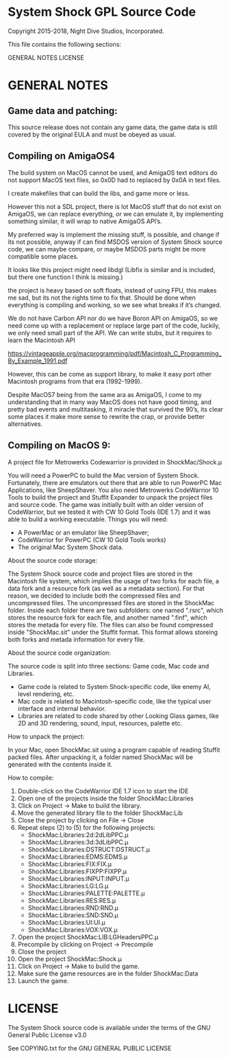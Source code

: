 System Shock GPL Source Code
============================
Copyright 2015-2018, Night Dive Studios, Incorporated.

This file contains the following sections:

GENERAL NOTES
LICENSE

GENERAL NOTES
=============

Game data and patching:
-----------------------

This source release does not contain any game data, the game data is still
covered by the original EULA and must be obeyed as usual.

Compiling on AmigaOS4
---------------------

The build system on MacOS cannot be used, and AmigaOS text editors do not support MacOS text files, so 0x0D had to replaced by 0x0A in text files.

I create makefiles that can build the libs, and game more or less.

However this not a SDL project, there is lot MacOS stuff that do not exist on AmigaOS, we can replace everything, or we can emulate it, by implementing something similar, it will wrap to native AmigaOS API’s.

My preferred way is implement the missing stuff, is possible, and change if its not possible, anyway if can find MSDOS version of System Shock source code, we can maybe compare, or maybe MSDOS parts might be more compatible some places.

It looks like this project might need libdgl 
(Libfix is similar and is included, but there one function I think is missing.)

the project is heavy based on soft floats, instead of using FPU, this makes me sad, but its not the rights time to fix that. 
Should be done when everything is compiling and working, so we see what breaks if it’s changed.

We do not have Carbon API nor do we have Boron API on AmigaOS, so we need come up with a replacement
or replace large part of the code, luckily, we only need small part of the API.
We can write stubs, but it requires to learn the Macintosh API

https://vintageapple.org/macprogramming/pdf/Macintosh_C_Programming_By_Example_1991.pdf

However, this can be come as support library, to make it easy port other Macintosh programs from that era (1992-1999).

Despite MacOS7 being from the same ara as AmigaOS, I come to my understanding that in many way MacOS does not have good timing, and pretty bad events and multitasking, it miracle that survived the 90’s, its clear some places it make more sense to rewrite the crap, or provide better alternatives.

Compiling on MacOS 9:
---------------------

A project file for Metrowerks Codewarrior is provided in 
ShockMac/Shock.µ 

You will need a PowerPC to build the Mac version of System Shock.
Fortunately, there are emulators out there that are able to run PowerPC Mac Applications, like SheepShaver.
You also need Metrowerks CodeWarrior 10 Tools to build the project and Stuffit Expander to unpack the project files and source code.
The game was initially built with an older version of CodeWarrior, but we tested it with CW 10 Gold Tools (IDE 1.7) and it was able to build a working executable.
Things you will need:

* A PowerMac or an emulator like SheepShaver;
* CodeWarrior for PowerPC (CW 10 Gold Tools works)
* The original Mac System Shock data.

About the source code storage:

The System Shock source code and project files are stored in the Macintosh file system, which implies
the usage of two forks for each file, a data fork and a resource fork (as well as a metadata section).
For that reason, we decided to include both the compressed files and uncompressed files.
The uncompressed files are stored in the ShockMac folder. Inside each folder there are two subfolders:
one named ".rsrc", which stores the resource fork for each file, and another named ".finf", which
stores the metada for every file.
The files can also be found compressed inside "ShockMac.sit" under the Stuffit format. This format
allows storeing both forks and metada information for every file.

About the source code organization:

The source code is split into three sections: Game code, Mac code and Libraries.

* Game code is related to System Shock-specific code, like enemy AI, level rendering, etc.
* Mac code is related to Macintosh-specific code, like the typical user interface and internal behavior.
* Libraries are related to code shared by other Looking Glass games, like 2D and 3D rendering, sound, input, resources, palette etc.

How to unpack the project:

In your Mac, open ShockMac.sit using a program capable of reading Stuffit packed files.
After unpacking it, a folder named ShockMac will be generated with the contents inside it.

How to compile:

1. Double-click on the CodeWarrior IDE 1.7 icon to start the IDE
2. Open one of the projects inside the folder ShockMac:Libraries
3. Click on Project -> Make to build the library.
4. Move the generated library file to the folder ShockMac:Lib
5. Close the project by clicking on File -> Close
6. Repeat steps (2) to (5) for the following projects:
    * ShockMac:Libraries:2d:2dLibPPC.µ 
    * ShockMac:Libraries:3d:3dLibPPC.µ 
    * ShockMac:Libraries:DSTRUCT:DSTRUCT.µ 
    * ShockMac:Libraries:EDMS:EDMS.µ 
    * ShockMac:Libraries:FIX:FIX.µ 
    * ShockMac:Libraries:FIXPP:FIXPP.µ 
    * ShockMac:Libraries:INPUT:INPUT.µ 
    * ShockMac:Libraries:LG:LG.µ 
    * ShockMac:Libraries:PALETTE:PALETTE.µ 
    * ShockMac:Libraries:RES:RES.µ 
    * ShockMac:Libraries:RND:RND.µ 
    * ShockMac:Libraries:SND:SND.µ 
    * ShockMac:Libraries:UI:UI.µ 
    * ShockMac:Libraries:VOX:VOX.µ 
7. Open the project ShockMac:LIB:LGHeadersPPC.µ 
8. Precompile by clicking on Project -> Precompile
9. Close the project
10. Open the project ShockMac:Shock.µ 
11. Click on Project -> Make to build the game.
12. Make sure the game resources are in the folder ShockMac:Data
13. Launch the game.

LICENSE
=======

The System Shock source code is available under the terms of the GNU
General Public License v3.0

See COPYING.txt for the GNU GENERAL PUBLIC LICENSE
